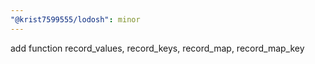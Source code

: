 ```yaml
---
"@krist7599555/lodosh": minor
---
```


add function record_values, record_keys, record_map, record_map_key
